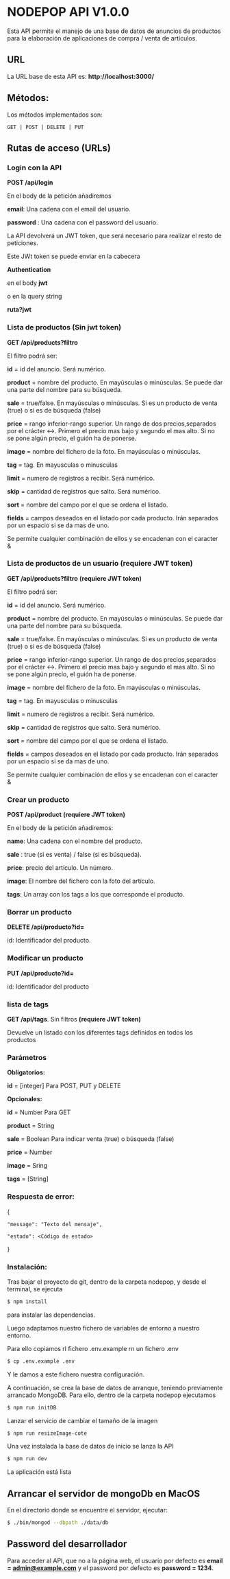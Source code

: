 # NODEPOP API V1.0.0

Esta API permite el manejo de una base de datos de anuncios de productos para la elaboración de aplicaciones de compra / venta de artículos.

## URL

La URL base de esta API es: **http://localhost:3000/**

## Métodos:

Los métodos implementados son:

```
GET | POST | DELETE | PUT
```

## Rutas de acceso (URLs)

### Login con la API

**POST /api/login**

En el body de la petición añadiremos

**email**: Una cadena con el email del usuario.

**password** : Una cadena con el password del usuario.

La API devolverá un JWT token, que será necesario para realizar el resto de peticiones.

Este JWt token se puede enviar en la cabecera

**Authentication**

en el body
**jwt**

o en la query string

**ruta?jwt**


### Lista de productos (Sin jwt token)

**GET /api/products?filtro**

El filtro podrá ser:

**id** = id del anuncio. Será numérico.

**product** = nombre del producto. En mayúsculas o minúsculas. Se puede dar una parte del nombre para su búsqueda.

**sale** = true/false. En mayúsculas o minúsculas. Si es un producto de venta (true) o si es de búsqueda (false)

**price** = rango inferior-rango superior. Un rango de dos precios,separados por el crácter <->. Primero el precio mas bajo y segundo el mas alto. Si no se pone algún precio, el guión ha de ponerse.

**image** = nombre del fichero de la foto. En mayúsculas o minúsculas.

**tag** = tag. En mayusculas o minusculas

**limit** = numero de registros a recibir. Será numérico.

**skip** = cantidad de registros que salto. Será numérico.

**sort** = nombre del campo por el que se ordena el listado.

**fields** = campos deseados en el listado por cada producto. Irán separados por un espacio si se da mas de uno.

Se permite cualquier combinación de ellos y se encadenan con el caracter &

### Lista de productos de un usuario (requiere JWT token)

**GET /api/products?filtro**  **(requiere JWT token)**

El filtro podrá ser:

**id** = id del anuncio. Será numérico.

**product** = nombre del producto. En mayúsculas o minúsculas. Se puede dar una parte del nombre para su búsqueda.

**sale** = true/false. En mayúsculas o minúsculas. Si es un producto de venta (true) o si es de búsqueda (false)

**price** = rango inferior-rango superior. Un rango de dos precios,separados por el crácter <->. Primero el precio mas bajo y segundo el mas alto. Si no se pone algún precio, el guión ha de ponerse.

**image** = nombre del fichero de la foto. En mayúsculas o minúsculas.

**tag** = tag. En mayusculas o minusculas

**limit** = numero de registros a recibir. Será numérico.

**skip** = cantidad de registros que salto. Será numérico.

**sort** = nombre del campo por el que se ordena el listado.

**fields** = campos deseados en el listado por cada producto. Irán separados por un espacio si se da mas de uno.

Se permite cualquier combinación de ellos y se encadenan con el caracter &

### Crear un producto

**POST /api/product**  **(requiere JWT token)**

En el body de la petición añadiremos: 

**name**: Una cadena con el nombre del producto.

**sale** : true (si es venta) / false (si es búsqueda).

**price**: precio del artículo. Un número.

**image**: El nombre del fichero con la foto del artículo.

**tags**: Un array con los tags a los que corresponde el producto.

### Borrar un producto

**DELETE /api/producto?id=<id>**

id: Identificador del producto.

### Modificar un producto

**PUT /api/producto?id=<id>**

id: Identificador del producto

### lista de tags

**GET /api/tags**. Sin filtros  **(requiere JWT token)**

Devuelve un listado con los diferentes tags definidos en todos los productos

### Parámetros

**Obligatorios:**

**id** = [integer] Para POST, PUT y DELETE

**Opcionales:**

**id** = Number Para GET

**product** = String

**sale** = Boolean Para indicar venta (true) o búsqueda (false)

**price** = Number

**image** = Sring

**tags** = [String]

### Respuesta de error:
{

    "message": "Texto del mensaje",

    "estado": <Código de estado> 
} 

### Instalación:

Tras bajar el proyecto de git, dentro de la carpeta nodepop, y desde el terminal, se ejecuta

```sh
$ npm install
```

para instalar las dependencias.

Luego adaptamos nuestro fichero de variables de entorno a nuestro entorno.

Para ello copiamos rl fichero .env.example rn un fichero .env

```sh
$ cp .env.example .env
```

Y le damos a este fichero nuestra configuración.

A continuación, se crea la base de datos de arranque, teniendo previamente arrancado MongoDB. Para ello, dentro de la carpeta nodepop ejecutamos

```sh
$ npm run initDB
```

Lanzar el servicio de cambiar el tamaño de la imagen

```sh
$ npm run resizeImage-cote
```

Una vez instalada la base de datos de inicio se lanza la API

```sh
$ npm run dev
```

La aplicación está lista

## Arrancar el servidor de mongoDb en MacOS

En el directorio donde se encuentre el servidor, ejecutar:

```sh
$ ./bin/mongod --dbpath ./data/db
```

## Password del desarrollador

Para acceder al API, que no a la página web, el usuario por defecto es **email = admin@example.com** y el password por defecto es **password = 1234**.
